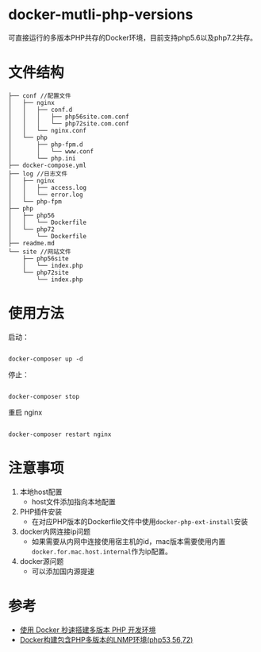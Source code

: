 
# docker-mutli-php-versions

可直接运行的多版本PHP共存的Docker环境，目前支持php5.6以及php7.2共存。

# 文件结构

```
├── conf //配置文件
│   ├── nginx
│   │   ├── conf.d
│   │   │   ├── php56site.com.conf
│   │   │   └── php72site.com.conf
│   │   └── nginx.conf
│   └── php
│       ├── php-fpm.d
│       │   └── www.conf
│       └── php.ini
├── docker-compose.yml
├── log //日志文件
│   ├── nginx
│   │   ├── access.log
│   │   └── error.log
│   └── php-fpm
├── php
│   ├── php56
│   │   └── Dockerfile
│   └── php72
│       └── Dockerfile
├── readme.md
└── site //网站文件
    ├── php56site
    │   └── index.php
    └── php72site
        └── index.php
```

# 使用方法

启动：

```shell script

docker-composer up -d

```

停止：

```shell script

docker-composer stop

```

重启 nginx

```shell script

docker-composer restart nginx

```

# 注意事项

1. 本地host配置
    - host文件添加指向本地配置
2. PHP插件安装
    - 在对应PHP版本的Dockerfile文件中使用`docker-php-ext-install`安装
3. docker内网连接ip问题
    - 如果需要从内网中连接使用宿主机的id，mac版本需要使用内置`docker.for.mac.host.internal`作为ip配置。
4. docker源问题
    - 可以添加国内源提速

# 参考

- [使用 Docker 秒速搭建多版本 PHP 开发环境](https://juejin.cn/post/6980576111818194957)
- [Docker构建包含PHP多版本的LNMP环境(php53,56,72)](https://0ne.store/2018/01/13/docker-compose-lnmp-multi-php-version/)
